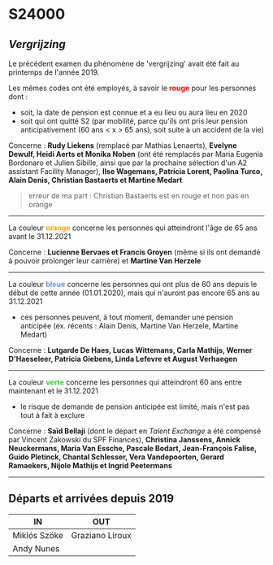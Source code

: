 <link rel="stylesheet" href="S2.css">

# S24000

## *Vergrijzing*

Le précédent examen du phénomène de 'vergrijzing' avait été fait au printemps de l'année 2019.

Les mêmes codes ont été employés, à savoir le <font color="red"><b>rouge</b></font> pour les personnes dont : 
* soit, la date de pension est connue et a eu lieu ou aura lieu en 2020
* soit qui ont quitté S2 (par mobilité, parce qu'ils ont pris leur pension anticipativement (60 ans &lt; x &gt; 65 ans), soit suite à un accident de la vie)

Concerne : <b>Rudy Liekens</b> (remplacé par Mathias Lenaerts), <b>Evelyne Dewulf, Heidi Aerts et Monika Noben</b> (ont été remplacés par Maria Eugenia Bordonaro et Julien Sibille, ainsi que par la prochaine sélection d'un A2 assistant Facility Manager), <b>Ilse Wagemans, Patricia Lorent, Paolina Turco, Alain Denis, Christian Bastaerts et Martine Medart</b>

> erreur de ma part : Christian Bastaerts est en rouge et non pas en orange

---

La couleur <font color="orange"><b>orange</b></font> concerne les personnes qui atteindront  l'âge de 65 ans avant le 31.12.2021

Concerne : <b>Lucienne Bervaes et Francis Groyen</b> (même si ils ont demandé à pouvoir prolonger leur carrière) et <b>Martine Van Herzele</b>

---

La couleur <font color="#6495ed"><b>bleue</b></font> concerne les personnes qui ont plus de 60 ans depuis le début de cette année (01.01.2020), mais qui n'auront pas encore 65 ans au 31.12.2021
* ces personnes peuvent, à tout moment, demander une pension anticipée (ex. récents : Alain Denis, Martine Van Herzele, Martine Medart)

Concerne : <b>Lutgarde De Haes, Lucas Wittemans, Carla Mathijs, Werner D'Haeseleer, Patricia Giebens, Linda Lefevre et August Verhaegen</b>

---

La couleur <font color="limegreen"><b>verte</b></font> concerne les personnes qui atteindront 60 ans entre maintenant et le 31.12.2021
* le risque de demande de pension anticipée est limité, mais n'est pas tout à fait à exclure

Concerne : <b>Saïd Bellaji</b> (dont le départ en *Talent Exchange* a été compensé par Vincent Zakowski du SPF Finances), <b>Christina Janssens, Annick Neuckermans, Maria Van Essche, Pascale Bodart, Jean-François Falise, Guido Pletinck, Chantal Schlesser, Vera Vandepoorten, Gerard Ramaekers, Nijole Mathijs et Ingrid Peetermans</b>

---

## Départs et arrivées depuis 2019

| IN | OUT |
| --- | --- |
| Mikl&oacute;s Szöke | Graziano Liroux |
| Andy Nunes | &nbsp; |

